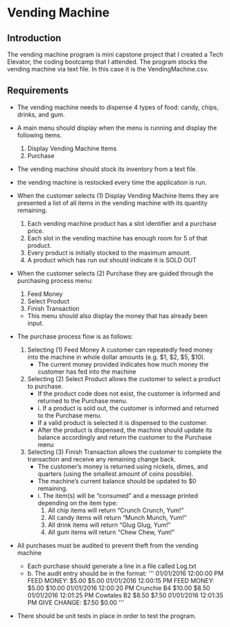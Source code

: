 # Vending Machine

## Introduction
The vending machine program is mini capstone project that I created a Tech Elevator, the coding bootcamp that I attended. The program 
stocks the vending machine via text file. In this case it is the VendingMachine.csv. 

## Requirements
- The vending machine needs to dispense 4 types of food: candy, chips, drinks, and gum.
- A main menu should display when the menu is running and display the following items.
    1. Display Vending Machine Items
    2. Purchase
- The vending machine should stock its inventory from a text file.
- the vending machine is restocked every time the application is run. 
- When the customer selects (1) Display Vending Machine Items they are presented a list of all items in the vending machine with its quantity remaining.
    1. Each vending machine product has a slot identifier and a purchase price.
    2. Each slot in the vending machine has enough room for 5 of that product.
    3. Every product is initially stocked to the maximum amount.
    4. A product which has run out should indicate it is SOLD OUT
- When the customer selects (2) Purchase they are guided through the purchasing process menu:
    1. Feed Money
    2. Select Product
    3. Finish Transaction
    - This menu should also display the money that has already been input. 
- The purchase process flow is as follows:
    1. Selecting (1) Feed Money A customer can repeatedly feed money into the machine in whole dollar amounts (e.g. $1, $2, $5, $10).
        - The current money provided indicates how much money the customer has fed into the machine
    2. Selecting (2) Select Product allows the customer to select a product to purchase.
        - If the product code does not exist, the customer is informed and returned to the Purchase menu.
        - i. If a product is sold out, the customer is informed and returned to the Purchase menu.
        - If a valid product is selected it is dispensed to the customer.
        - After the product is dispensed, the machine should update its balance accordingly and return the customer to the Purchase menu
    3. Selecting (3) Finish Transaction allows the customer to complete the transaction and receive any remaining change back.
        - The customer’s money is returned using nickels, dimes, and quarters (using the smallest amount of coins possible).
        - The machine’s current balance should be updated to $0 remaining.
        - i. The item(s) will be “consumed” and a message printed depending on the item type:
            1. All chip items will return “Crunch Crunch, Yum!”
            2. All candy items will return “Munch Munch, Yum!”
            3. All drink items will return “Glug Glug, Yum!”
            4. All gum items will return “Chew Chew, Yum!”
-   All purchases must be audited to prevent theft from the vending machine
    - Each purchase should generate a line in a file called Log.txt
    - b. The audit entry should be in the format: 
'''
01/01/2016 12:00:00 PM FEED MONEY: $5.00 $5.00
01/01/2016 12:00:15 PM FEED MONEY: $5.00 $10.00
01/01/2016 12:00:20 PM Crunchie B4 $10.00 $8.50
01/01/2016 12:01:25 PM Cowtales B2 $8.50 $7.50
01/01/2016 12:01:35 PM GIVE CHANGE: $7.50 $0.00
'''

- There should be unit tests in place in order to test the program.





